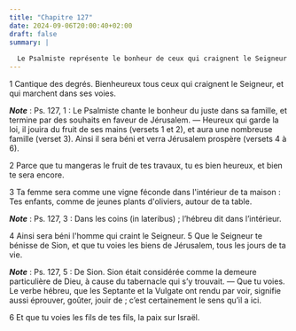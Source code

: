 ```yaml
---
title: "Chapitre 127"
date: 2024-09-06T20:00:40+02:00
draft: false
summary: |
  
  Le Psalmiste représente le bonheur de ceux qui craignent le Seigneur et qui marchent dans ses voies.
---
```



1 Cantique des degrés. Bienheureux tous ceux qui craignent le Seigneur, et qui marchent dans ses voies.

***Note*** :  Ps. 127, 1 : Le Psalmiste chante le bonheur du juste dans sa famille, et termine par des souhaits en faveur de Jérusalem. ― Heureux qui garde la loi, il jouira du fruit de ses mains (versets 1 et 2), et aura une nombreuse famille (verset 3). Ainsi il sera béni et verra Jérusalem prospère (versets 4 à 6).


2 Parce que tu mangeras le fruit de tes travaux, tu es bien heureux, et bien te sera encore.


3 Ta femme sera comme une vigne féconde dans l'intérieur de ta maison : Tes enfants, comme de jeunes plants d'oliviers, autour de ta table.

***Note*** :  Ps. 127, 3 : Dans les coins (in lateribus) ; l’hébreu dit dans l’intérieur.


4 Ainsi sera béni l'homme qui craint le Seigneur. 5 Que le Seigneur te bénisse de Sion, et que tu voies les biens de Jérusalem, tous les jours de ta vie.

***Note*** :  Ps. 127, 5 : De Sion. Sion était considérée comme la demeure particulière de Dieu, à cause du tabernacle qui s’y trouvait. ― Que tu voies. Le verbe hébreu, que les Septante et la Vulgate ont rendu par voir, signifie aussi éprouver, goûter, jouir de ; c’est certainement le sens qu’il a ici.


6 Et que tu voies les fils de tes fils, la paix sur Israël.

